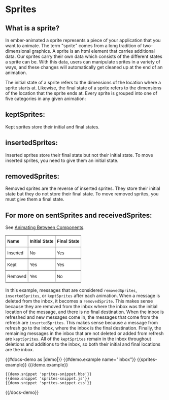 # Sprites

## What is a sprite?

In ember-animated a sprite represents a piece of your application that you want to animate. The term "sprite" comes from a long tradition of two-dimensional graphics. A sprite is an html element that carries additional data. Our sprites carry their own data which consists of the different states a sprite can be. With this data, users can manipulate sprites in a variety of ways, and these changes will automatically get cleaned up at the end of an animation. 

The initial state of a sprite refers to the dimensions of the location where a sprite starts at. Likewise, the final state of a sprite refers to the dimensions of the location that the sprite ends at. Every sprite is grouped into one of five categories in any given animation:

## keptSprites: 
Kept sprites store their initial and final states. 
## insertedSprites: 
Inserted sprites store their final state but not their initial state. To move inserted sprites, you need to give them an initial state. 
## removedSprites: 
Removed sprites are the reverse of inserted sprites. They store their initial state but they do not store their final state. To move removed sprites, you must give them a final state.

## For more on sentSprites and receivedSprites:
See [Animating Between Components](../docs/between).

<style type="text/css">
.tg  {border-collapse:collapse;border-spacing:0;}
.tg td{font-family:Arial, sans-serif;font-size:14px;padding:10px 5px;border-style:solid;border-width:1px;overflow:hidden;word-break:normal;border-color:black;}
.tg th{font-family:Arial, sans-serif;font-size:14px;font-weight:normal;padding:10px 5px;border-style:solid;border-width:1px;overflow:hidden;word-break:normal;border-color:black;}
.tg .tg-eh2d{background-color:#ffffff;border-color:inherit;vertical-align:top}
.tg .tg-47u2{font-weight:bold;background-color:#ffffff;border-color:inherit;vertical-align:top;text-align:left}
.tg .tg-7g6k{font-weight:bold;background-color:#ffffff;border-color:inherit;text-align:center;vertical-align:top}
</style>
<table class="tg">
  <tr>
    <th class="tg-47u2">Name</th>
    <th class="tg-7g6k">Initial State</th>
    <th class="tg-47u2">Final State</th>
  </tr>
  <tr>
    <td class="tg-eh2d">Inserted</td>
    <td class="tg-eh2d">No</td>
    <td class="tg-eh2d">Yes</td>
  </tr>
  <tr>
    <td class="tg-eh2d">Kept</td>
    <td class="tg-eh2d">Yes</td>
    <td class="tg-eh2d">Yes</td>
  </tr>
  <tr>
    <td class="tg-eh2d">Removed</td>
    <td class="tg-eh2d">Yes</td>
    <td class="tg-eh2d">No</td>
  </tr>
</table>


In this example, messages that are considered `removedSprites`, `insertedSprites`, or `keptSprites` after each animation. When a message is deleted from the inbox, it becomes a `removedSprite`. This makes sense because they are removed from the inbox where the inbox was the initial location of the message, and there is no final destination. When the inbox is refreshed and new messages come in, the messages that come from the refresh are `insertedSprites`. This makes sense because a message from refresh go to the inbox, where the inbox is the final destination. Finally, the remaining messages in the inbox that are not deleted or added from refresh are `keptSprites`. All of the `keptSprites` remain in the inbox throughout deletions and additions to the inbox, so both their initial and final locations are the inbox. 


{{#docs-demo as |demo|}}
    {{#demo.example name="inbox"}}
      {{sprites-example}}
    {{/demo.example}}

    {{demo.snippet 'sprites-snippet.hbs'}}
    {{demo.snippet 'sprites-snippet.js'}}
    {{demo.snippet 'sprites-snippet.css'}}
{{/docs-demo}}

